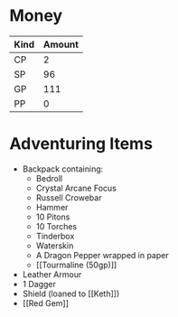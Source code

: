 
# Money

| Kind | Amount |
| ---- | ------ |
| CP   | 2      |
| SP   | 96     |
| GP   | 111    |
| PP   | 0      |

# Adventuring Items
- Backpack containing:
	- Bedroll
	- Crystal Arcane Focus
	- Russell Crowebar
	- Hammer
	- 10 Pitons
	- 10 Torches
	- Tinderbox
	- Waterskin
	- A Dragon Pepper wrapped in paper
	- [[Tourmaline (50gp)]]
- Leather Armour
- 1 Dagger
- Shield (loaned to [[Keth]])
- [[Red Gem]]